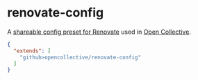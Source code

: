 # renovate-config
A [shareable config preset for Renovate](https://docs.renovatebot.com/config-presets/) used in [Open Collective](https://github.com/opencollective). 

```json
{
  "extends": [
    "github>opencollective/renovate-config"
  ]
}
```
